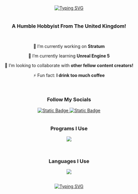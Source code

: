 </br>

<div align="center">
  <a href="https://git.io/typing-svg"><img src="https://readme-typing-svg.demolab.com?font=Montserrat&weight=700&size=30&duration=3000&pause=1000&color=4EABFF&background=9DFF7400&center=true&vCenter=true&random=false&width=580&height=80&lines=Hey+There%2C+I'm+Lucky!+%F0%9F%91%8B;I+Make+Video+Games+And+Mods.;I+Also+Own+A+YouTube+Channel!" alt="Typing SVG" /></a>
</div>

</br>

<h3 align="center">A Humble Hobbyist From The United Kingdom!</h3>

</br>

<div align="center">
  
  🔭 I’m currently working on **Stratum**
  
  🌱 I’m currently learning **Unreal Engine 5**

  👯 I’m looking to collaborate with **other fellow content creators!**

  ⚡ Fun fact: **I drink too much coffee**
  
</div>

<br>

<h3 align="center">Follow My Socials</h3>

<div align="center">
  <a href="https://www.youtube.com/channel/UCp9wEyAj1Uoi5LjhRxhIUxA">
    <img alt="Static Badge" src="https://img.shields.io/badge/Youtube%20-%20White?style=for-the-badge&logo=youtube&logoColor=white&color=%234EABFF">
  </a>
  <a href="https://www.instagram.com/1x3dofficial/">
    <img alt="Static Badge" src="https://img.shields.io/badge/Instagram%20-%20White?style=for-the-badge&logo=instagram&logoColor=white&color=%234EABFF">
  </a>
</div>

</br>

<h3 align="center">Programs I Use</h3>

<div align="center">
  <p align="center">
    <a href="https://skillicons.dev">
      <img src="https://skillicons.dev/icons?i=ae,blender,figma,git,github,godot,unity,unreal,idea,visualstudio" />
    </a>
  </p>
</div>

</br>

<h3 align="center">Languages I Use</h3>

<div align="center">
  <p align="center">
    <a href="https://skillicons.dev">
      <img src="https://skillicons.dev/icons?i=java,kotlin,c,cs,cpp,html,css,js,rust" />
    </a>
  </p>
</div>

</br>

<div align="center">
  <a href="https://git.io/typing-svg"><img src="https://readme-typing-svg.demolab.com?font=Montserrat&weight=700&size=30&duration=3000&pause=1000&color=4EABFF&center=true&vCenter=true&random=false&width=580&height=80&lines=Thanks+For+Stopping+By!;Feel+Free+To+Visit+My+Socials!;Have+A+Lovely+Day!" alt="Typing SVG" /></a>
</div>

</br>
